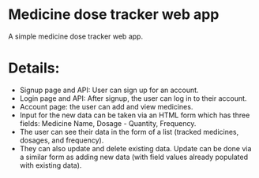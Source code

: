 # Medicine dose tracker web app
A simple medicine dose tracker web app.
# Details:
* Signup page and API: User can sign up for an account.<br>
* Login page and API:  After signup, the user can log in to their account.<br>
* Account page: the user can add and view medicines.<br>
* Input for the new data can be taken via an HTML form which has three fields: Medicine Name, Dosage - Quantity, Frequency.<br>
* The user can see their data in the form of a list (tracked medicines, dosages, and frequency).<br>
* They can also update and delete existing data. Update can be done via a similar form as adding new data (with field values already populated with existing data).

